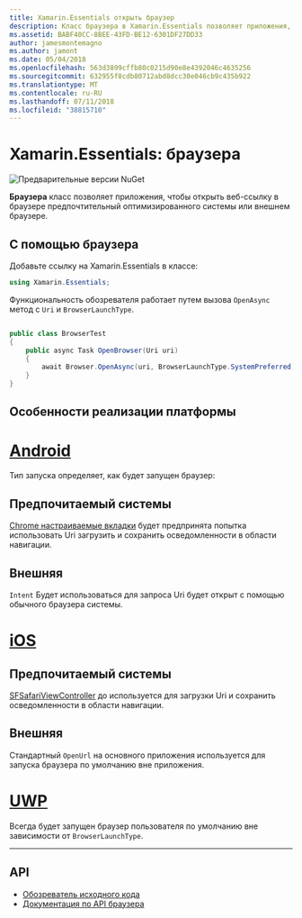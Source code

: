 ```yaml
---
title: Xamarin.Essentials открыть браузер
description: Класс браузера в Xamarin.Essentials позволяет приложения, чтобы открыть веб-ссылку в браузере предпочтительный оптимизированного системы или внешнем браузере.
ms.assetid: BABF40CC-8BEE-43FD-BE12-6301DF27DD33
author: jamesmontemagno
ms.author: jamont
ms.date: 05/04/2018
ms.openlocfilehash: 563d3899cffb80c0215d90e8e4392046c4635256
ms.sourcegitcommit: 632955f8cdb80712abd8dcc30e046cb9c435b922
ms.translationtype: MT
ms.contentlocale: ru-RU
ms.lasthandoff: 07/11/2018
ms.locfileid: "38815710"
---
```

# <a name="xamarinessentials-browser"></a>Xamarin.Essentials: браузера

![Предварительные версии NuGet](~/media/shared/pre-release.png)

**Браузера** класс позволяет приложения, чтобы открыть веб-ссылку в браузере предпочтительный оптимизированного системы или внешнем браузере.

## <a name="using-browser"></a>С помощью браузера

Добавьте ссылку на Xamarin.Essentials в классе:

```csharp
using Xamarin.Essentials;
```

Функциональность обозревателя работает путем вызова `OpenAsync` метод с `Uri` и `BrowserLaunchType`.

```csharp

public class BrowserTest
{
    public async Task OpenBrowser(Uri uri)
    {
        await Browser.OpenAsync(uri, BrowserLaunchType.SystemPreferred);
    }
}
```

## <a name="platform-implementation-specifics"></a>Особенности реализации платформы

# <a name="androidtabandroid"></a>[Android](#tab/android)

Тип запуска определяет, как будет запущен браузер:

## <a name="system-preferred"></a>Предпочитаемый системы

[Chrome настраиваемые вкладки](https://developer.chrome.com/multidevice/android/customtabs) будет предпринята попытка использовать Uri загрузить и сохранить осведомленности в области навигации.

## <a name="external"></a>Внешняя

`Intent` Будет использоваться для запроса Uri будет открыт с помощью обычного браузера системы.

# <a name="iostabios"></a>[iOS](#tab/ios)

## <a name="system-preferred"></a>Предпочитаемый системы

[SFSafariViewController](https://developer.xamarin.com/api/type/SafariServices.SFSafariViewController/) до используется для загрузки Uri и сохранить осведомленности в области навигации.

## <a name="external"></a>Внешняя

Стандартный `OpenUrl` на основного приложения используется для запуска браузера по умолчанию вне приложения.

# <a name="uwptabuwp"></a>[UWP](#tab/uwp)

Всегда будет запущен браузер пользователя по умолчанию вне зависимости от `BrowserLaunchType`.

--------------

## <a name="api"></a>API

- [Обозреватель исходного кода](https://github.com/xamarin/Essentials/tree/master/Xamarin.Essentials/Browser)
- [Документация по API браузера](xref:Xamarin.Essentials.Browser)
